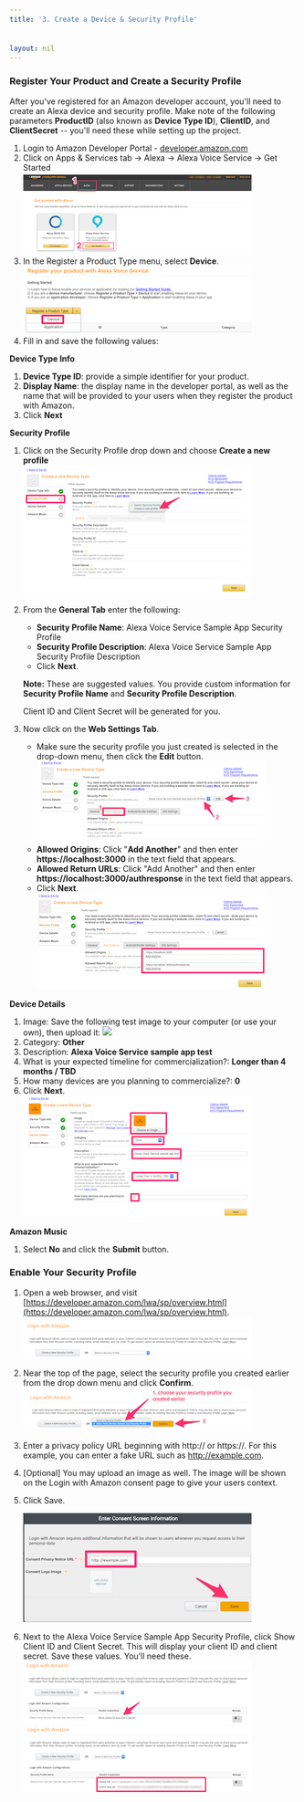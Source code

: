 ```yaml
---
title: '3. Create a Device & Security Profile'


layout: nil
---
```


### Register Your Product and Create a Security Profile

After you've registered for an Amazon developer account, you'll need to create an Alexa device and security profile. Make note of the following parameters **ProductID** (also known as **Device Type ID**), **ClientID**, and **ClientSecret** -- you'll need these while setting up the project.

1. Login to Amazon Developer Portal - [developer.amazon.com](https://developer.amazon.com/login.html)
2. Click on Apps & Services tab -> Alexa -> Alexa Voice Service -> Get Started  
   ![](assets/avs-navigation-new.png)
3. In the Register a Product Type menu, select **Device**.  
	 ![](assets/avs-choose-device.png)
4. Fill in and save the following values:

**Device Type Info**

1. **Device Type ID**: provide a simple identifier for your product.
2. **Display Name**: the display name in the developer portal, as well as the name that will be provided to your users when they register the product with Amazon.
3. Click **Next**  

**Security Profile**

1. Click on the Security Profile drop down and choose **Create a new profile**  
	 ![](assets/avs-create-new-security-profile.png)

2. From the **General Tab** enter the following:    
	 - **Security Profile Name**: Alexa Voice Service Sample App Security Profile
	 - **Security Profile Description**: Alexa Voice Service Sample App Security Profile Description
	 - Click **Next**.  

   **Note:** These are suggested values. You provide custom information for **Security Profile Name** and **Security Profile Description**.

	 Client ID and Client Secret will be generated for you.

3. Now click on the **Web Settings Tab**.
	 - Make sure the security profile you just created is selected in the drop-down menu, then click the **Edit** button.  
	   ![](assets/avs-web-settings.png)
	 - **Allowed Origins**: Click "**Add Another**" and then enter **https://localhost:3000** in the text field that appears.
	 - **Allowed Return URLs**: Click "Add Another" and then enter **https://localhost:3000/authresponse** in the text field that appears.
	 - Click **Next**.  
     ![](assets/avs-web-settings-filled.png)

**Device Details**

1. Image: Save the following test image to your computer (or use your own), then upload it:
   ![](https://developer.amazon.com/public/binaries/content/gallery/developerportalpublic/solutions/alexa/alexa-voice-service/images/reference-implementation-image.png)
2. Category: **Other**
3. Description: **Alexa Voice Service sample app test**
4. What is your expected timeline for commercialization?: **Longer than 4 months / TBD**
5. How many devices are you planning to commercialize?: **0**  
6. Click **Next**.  
   ![](assets/avs-device-details-filled.png)

**Amazon Music**

1. Select **No** and click the **Submit** button.

### Enable Your Security Profile

1. Open a web browser, and visit [https://developer.amazon.com/lwa/sp/overview.html](https://developer.amazon.com/lwa/sp/overview.html).
   ![](assets/avs-lwa-new-security-profile.png)

2. Near the top of the page, select the security profile you created earlier from the drop down menu and click **Confirm**.  
   ![](assets/avs-lwa-choose-security-profile.png)
3. Enter a privacy policy URL beginning with http:// or https://. For this example, you can enter a fake URL such as http://example.com.
4. [Optional] You may upload an image as well. The image will be shown on the Login with Amazon consent page to give your users context.
5. Click Save.

	 ![](assets/avs-privacy-url.png)

6. Next to the Alexa Voice Service Sample App Security Profile, click Show Client ID and Client Secret. This will display your client ID and client secret. Save these values. You’ll need these.
   ![](assets/avs-show-creds.png)  
   ![](assets/avs-view-security-profile-creds.png)

